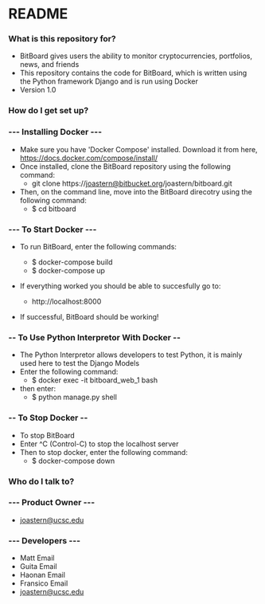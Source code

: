 # README #

### What is this repository for? ###

* BitBoard gives users the ability to monitor cryptocurrencies, portfolios, news, and friends
* This repository contains the code for BitBoard, which is written using the Python framework Django and is run using Docker
* Version 1.0

### How do I get set up? ###

### --- Installing Docker --- ###
  * Make sure you have 'Docker Compose' installed. Download it from here, https://docs.docker.com/compose/install/
  * Once installed, clone the BitBoard repository using the following command:
    * git clone https://joastern@bitbucket.org/joastern/bitboard.git
  * Then, on the command line, move into the BitBoard direcotry using the following command:
    * $ cd bitboard

### --- To Start Docker --- ###
  * To run BitBoard, enter the following commands:
    * $ docker-compose build
    * $ docker-compose up

  * If everything worked you should be able to succesfully go to:
    * http://localhost:8000
  * If successful, BitBoard should be working!
  
### -- To Use Python Interpretor With Docker -- ###
  * The Python Interpretor allows developers to test Python, it is mainly used here to test the Django Models
  * Enter the following command:
    * $ docker exec -it bitboard_web_1 bash
  * then enter:
    * $ python manage.py shell


### -- To Stop Docker -- ###
  * To stop BitBoard
  * Enter ^C (Control-C) to stop the localhost server
  * Then to stop docker, enter the following command:
    * $ docker-compose down

### Who do I talk to? ###

### --- Product Owner --- ###
  * joastern@ucsc.edu

### --- Developers --- ###
  * Matt Email
  * Guita Email
  * Haonan Email
  * Fransico Email
  * joastern@ucsc.edu
